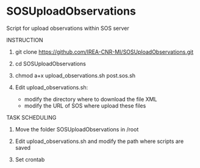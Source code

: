 # SOSUploadObservations
Script for upload observations within SOS server

INSTRUCTION

1) git clone  https://github.com/IREA-CNR-MI/SOSUploadObservations.git

2) cd SOSUploadObservations

3) chmod a+x upload_observations.sh post.sos.sh

4) Edit upload_observations.sh:
   - modify the directory where to download the file XML
   - modify the URL of SOS where upload these files


TASK SCHEDULING

1) Move the folder SOSUploadObservations in /root

2) Edit upload_observations.sh and modify the path where scripts are saved

3) Set crontab


